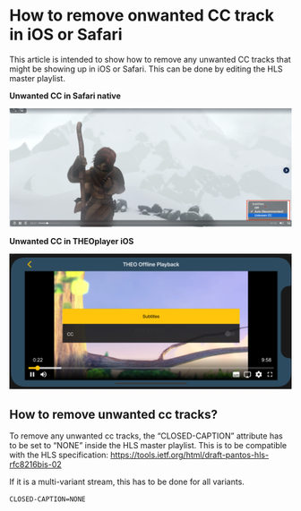 # How to remove onwanted CC track in iOS or Safari

This article is intended to show how to remove any unwanted CC tracks that might be showing up in iOS or Safari. This can be done by editing the HLS master playlist.

**Unwanted CC in Safari native**

![Unwanted CC in Safari](../assets/img/unwanted-cc-safari.PNG)

**Unwanted CC in THEOplayer iOS**

![Unwanted CC in iOS](../assets/img/unwanted-cc-ios.PNG)

## How to remove unwanted cc tracks?

To remove any unwanted cc tracks, the “CLOSED-CAPTION” attribute has to be set to “NONE” inside the HLS master playlist. This is to be compatible with the HLS specification: https://tools.ietf.org/html/draft-pantos-hls-rfc8216bis-02

If it is a multi-variant stream, this has to be done for all variants.

```
CLOSED-CAPTION=NONE
```
